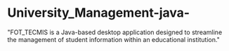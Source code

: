 # University_Management-java-

 "FOT_TECMIS is a Java-based desktop application designed to streamline the management of student information within an educational institution."

